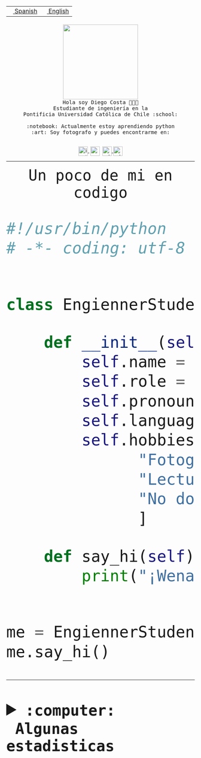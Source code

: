<table border="0"  align="right">
 <tr><td><a href="README.md"><img src="https://upload.wikimedia.org/wikipedia/commons/thumb/8/89/Bandera_de_Espa%C3%B1a.svg/1200px-Bandera_de_Espa%C3%B1a.svg.png" height="10"> Spanish</a></td>
 <td><a href="README.en.md"><img src="https://upload.wikimedia.org/wikipedia/commons/a/a4/Flag_of_the_United_States.svg" height="10"> English</a></td></tr>
</table><br><br><br>


<p align="center">
  <img src="https://github.com/diegocostares/diegocostares/blob/main/Images/aaa2.gif?raw=true" height="200px" weight="200px">
  <br><samp>
    Hola soy Diego Costa 👨🏻‍💻<br>
    Estudiante de ingeniería en la <br>
    Pontificia Universidad Católica de Chile :school:<br>
  <br>
    :notebook: Actualmente estoy aprendiendo python <br>
    :art: Soy fotografo y puedes encontrarme en: <br>
  <br></samp>
  
</p>

<p align="center">
   <a href="https://instagram.com/diegocosta_no" target="blank">
    <img 
    align="center" src="https://cdn.jsdelivr.net/npm/simple-icons@3.0.1/icons/instagram.svg" alt="instagram" height="25px" width="25px" />
  </a>
  <a style="border: 3px solid; color: white;"href="https://t.me/diegocosta_no" target="blank">
  <img
  align="center" alt="Telegram" width="25px" src="https://icons-for-free.com/iconfiles/png/512/Telegram-1324888767380505522.png" />
</a>
<a href="https://api.whatsapp.com/send?phone=56971897835&text=Hola!" target="blank">
  <img
  align="center" alt="wtsp" width="25px" src="https://img.icons8.com/pastel-glyph/2x/whatsapp--v2.png" />
</a>
<a href="https://www.linkedin.com/in/diego-costa-786249213/" target="blank">
  <img
  align="center" alt="wtsp" width="25px" src="https://img.icons8.com/metro/452/linkedin.png" />
</a>

  </a>
</p>

---


<p align="center"><font size="25"><samp>Un poco de mi en codigo</samp></front></p>


```python
#!/usr/bin/python
# -*- coding: utf-8 -*-


class EngiennerStudent:

    def __init__(self):
        self.name = "Diego Costa"
        self.role = "Estudiante"
        self.pronouns = "he/him"
        self.language_spoken = ["es_CL", "en_US"]
        self.hobbies = [
              "Fotografia",
              "Lectura",
              "No dormir",
              ]

    def say_hi(self):
        print("¡Wena mundo!")


me = EngiennerStudent()
me.say_hi()
```
---
<details>
  <summary><b><samp>:computer: &nbsp;Algunas estadisticas</samp></b></summary>
  <br/></p>

<!--START_SECTION:waka-->
![Code Time](http://img.shields.io/badge/Code%20Time-1%2C236%20hrs%2043%20mins-blue)

📅 **Soy más productivo los Martes** 

```text
Lunes                    760 commits         ████░░░░░░░░░░░░░░░░░░░░░   15.41 % 
Martes                   952 commits         █████░░░░░░░░░░░░░░░░░░░░   19.31 % 
Miércoles                600 commits         ███░░░░░░░░░░░░░░░░░░░░░░   12.17 % 
Jueves                   756 commits         ████░░░░░░░░░░░░░░░░░░░░░   15.33 % 
Viernes                  721 commits         ████░░░░░░░░░░░░░░░░░░░░░   14.62 % 
Sábado                   411 commits         ██░░░░░░░░░░░░░░░░░░░░░░░   08.34 % 
Domingo                  731 commits         ████░░░░░░░░░░░░░░░░░░░░░   14.82 % 
```


📊 **Esta semana me dediqué a** 

```text
🐱‍💻 Proyectos: 
proyecto-2023-2-proyecto-4 hrs 51 mins       █████████████████░░░░░░░░   68.94 % 
P0-SyR                   1 hr 37 mins        ██████░░░░░░░░░░░░░░░░░░░   23.15 % 
codefest.osuc.dev        18 mins             █░░░░░░░░░░░░░░░░░░░░░░░░   04.27 % 
modul.os                 7 mins              ░░░░░░░░░░░░░░░░░░░░░░░░░   01.70 % 
osuc.dev                 5 mins              ░░░░░░░░░░░░░░░░░░░░░░░░░   01.32 % 
```


 Last Updated on 12/10/2023 18:35:37 UTC
<!--END_SECTION:waka-->
  
  

<p align="center"> <img src="https://github-readme-stats.vercel.app/api?username=diegocostares&show_icons=true&theme=ayu-mirage" alt="abhisheknaiidu" /></p>
 
</details>
